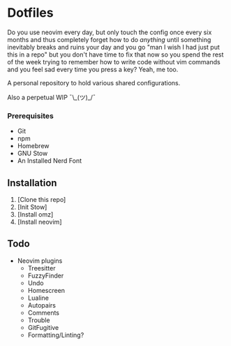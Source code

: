 # Dotfiles

Do you use neovim every day, but only touch the config once every six months and thus completely forget how to do _anything_ until something inevitably breaks and ruins your day and you go "man I wish I had just put this in a repo" but you don't have time to fix that now so you spend the rest of the week trying to remember how to write code without vim commands and you feel sad every time you press a key? Yeah, me too.

A personal repository to hold various shared configurations.

Also a perpetual WIP ¯\\\_(ツ)\_/¯

### Prerequisites
- Git
- npm
- Homebrew
- GNU Stow
- An Installed Nerd Font

## Installation
1. [Clone this repo]
1. [Init Stow]
1. [Install omz]
1. [Install neovim]

## Todo
- Neovim plugins
  - Treesitter
  - FuzzyFinder
  - Undo
  - Homescreen
  - Lualine
  - Autopairs
  - Comments
  - Trouble
  - GitFugitive
  - Formatting/Linting?
